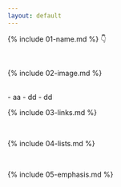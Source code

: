 ```yaml
---
layout: default
---
```


{% include 01-name.md %}
👇 

<br>

{% include 02-image.md %}

<br>
- aa
- dd
- dd

{% include 03-links.md %}

<br>

{% include 04-lists.md %}

<br>

{% include 05-emphasis.md %}
